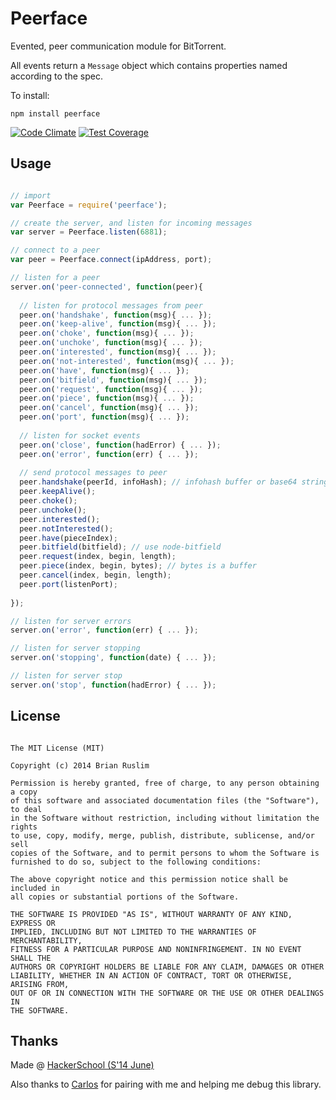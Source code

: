 Peerface
===========

Evented, peer communication module for BitTorrent.

All events return a `Message` object which contains properties named according to the spec.

To install:

~~~~~~~~~
npm install peerface
~~~~~~~~~

[![Code Climate](https://codeclimate.com/github/bruslim/peerface/badges/gpa.svg)](https://codeclimate.com/github/bruslim/peerface)
[![Test Coverage](https://codeclimate.com/github/bruslim/peerface/badges/coverage.svg)](https://codeclimate.com/github/bruslim/peerface)

## Usage

~~~~~~~~~~ js

// import
var Peerface = require('peerface');

// create the server, and listen for incoming messages
var server = Peerface.listen(6881);

// connect to a peer
var peer = Peerface.connect(ipAddress, port);

// listen for a peer
server.on('peer-connected', function(peer){
  
  // listen for protocol messages from peer
  peer.on('handshake', function(msg){ ... });
  peer.on('keep-alive', function(msg){ ... });
  peer.on('choke', function(msg){ ... });
  peer.on('unchoke', function(msg){ ... });
  peer.on('interested', function(msg){ ... });
  peer.on('not-interested', function(msg){ ... });
  peer.on('have', function(msg){ ... });
  peer.on('bitfield', function(msg){ ... });
  peer.on('request', function(msg){ ... });
  peer.on('piece', function(msg){ ... });
  peer.on('cancel', function(msg){ ... });
  peer.on('port', function(msg){ ... });
  
  // listen for socket events
  peer.on('close', function(hadError) { ... });
  peer.on('error', function(err) { ... });
  
  // send protocol messages to peer
  peer.handshake(peerId, infoHash); // infohash buffer or base64 string
  peer.keepAlive();
  peer.choke();
  peer.unchoke();
  peer.interested();
  peer.notInterested();
  peer.have(pieceIndex);
  peer.bitfield(bitfield); // use node-bitfield
  peer.request(index, begin, length);
  peer.piece(index, begin, bytes); // bytes is a buffer
  peer.cancel(index, begin, length);
  peer.port(listenPort);
  
});

// listen for server errors
server.on('error', function(err) { ... });

// listen for server stopping
server.on('stopping', function(date) { ... });

// listen for server stop
server.on('stop', function(hadError) { ... });

~~~~~~~~~~


## License

~~~~~~~~~~~

The MIT License (MIT)

Copyright (c) 2014 Brian Ruslim

Permission is hereby granted, free of charge, to any person obtaining a copy
of this software and associated documentation files (the "Software"), to deal
in the Software without restriction, including without limitation the rights
to use, copy, modify, merge, publish, distribute, sublicense, and/or sell
copies of the Software, and to permit persons to whom the Software is
furnished to do so, subject to the following conditions:

The above copyright notice and this permission notice shall be included in
all copies or substantial portions of the Software.

THE SOFTWARE IS PROVIDED "AS IS", WITHOUT WARRANTY OF ANY KIND, EXPRESS OR
IMPLIED, INCLUDING BUT NOT LIMITED TO THE WARRANTIES OF MERCHANTABILITY,
FITNESS FOR A PARTICULAR PURPOSE AND NONINFRINGEMENT. IN NO EVENT SHALL THE
AUTHORS OR COPYRIGHT HOLDERS BE LIABLE FOR ANY CLAIM, DAMAGES OR OTHER
LIABILITY, WHETHER IN AN ACTION OF CONTRACT, TORT OR OTHERWISE, ARISING FROM,
OUT OF OR IN CONNECTION WITH THE SOFTWARE OR THE USE OR OTHER DEALINGS IN
THE SOFTWARE.

~~~~~~~~~~~

## Thanks

Made @ [HackerSchool (S'14 June)](https://www.hackerschool.com)

Also thanks to [Carlos](https://github.com/carletex) for pairing with me
and helping me debug this library.
